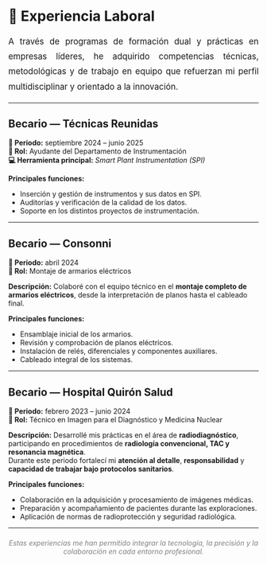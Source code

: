 # 💼 Experiencia Laboral

<div style="text-align: justify; font-size: 1.05rem; line-height: 1.8;">

A través de programas de formación dual y prácticas en empresas líderes, he adquirido competencias técnicas, metodológicas y de trabajo en equipo que refuerzan mi perfil multidisciplinar y orientado a la innovación.

</div>

---

## **Becario — Técnicas Reunidas**
**📅 Periodo:** septiembre 2024 – junio 2025  
**🎯 Rol:** Ayudante del Departamento de Instrumentación  
**💻 Herramienta principal:** *Smart Plant Instrumentation (SPI)*  

**Principales funciones:**

- Inserción y gestión de instrumentos y sus datos en SPI.  
- Auditorías y verificación de la calidad de los datos.  
- Soporte en los distintos proyectos de instrumentación.

---

## **Becario — Consonni**
**📅 Periodo:** abril 2024  
**🎯 Rol:** Montaje de armarios eléctricos  

**Descripción:**
Colaboré con el equipo técnico en el **montaje completo de armarios eléctricos**, desde la interpretación de planos hasta el cableado final.  

**Principales funciones:**

- Ensamblaje inicial de los armarios.  
- Revisión y comprobación de planos eléctricos.  
- Instalación de relés, diferenciales y componentes auxiliares.  
- Cableado integral de los sistemas.

---

## **Becario — Hospital Quirón Salud**
**📅 Periodo:** febrero 2023 – junio 2024  
**🎯 Rol:** Técnico en Imagen para el Diagnóstico y Medicina Nuclear  

**Descripción:**
Desarrollé mis prácticas en el área de **radiodiagnóstico**, participando en procedimientos de **radiología convencional, TAC y resonancia magnética**.  
Durante este periodo fortalecí mi **atención al detalle**, **responsabilidad** y **capacidad de trabajar bajo protocolos sanitarios**.

**Principales funciones:**

- Colaboración en la adquisición y procesamiento de imágenes médicas.  
- Preparación y acompañamiento de pacientes durante las exploraciones.  
- Aplicación de normas de radioprotección y seguridad radiológica.

---

<div style="text-align: center; font-style: italic; color: gray; margin-top: 1.5em;">
Estas experiencias me han permitido integrar la tecnología, la precisión y la colaboración en cada entorno profesional.
</div>
